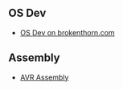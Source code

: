 ## OS Dev
- [OS Dev on brokenthorn.com](http://www.brokenthorn.com/Resources/OSDev0.html)

## Assembly

- [AVR Assembly](http://www.avr-asm-tutorial.net/avr_en/beginner/index.html)

